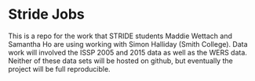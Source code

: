 # Stride Jobs
This is a repo for the work that STRIDE students Maddie Wettach and Samantha Ho are using working with Simon Halliday (Smith College).
Data work will involved the ISSP 2005 and 2015 data as well as the WERS data. 
Neither of these data sets will be hosted on github, but eventually the project will be full reproducible. 
